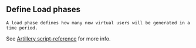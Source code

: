 ## Define Load phases
    A load phase defines how many new virtual users will be generated in a time period. 
See [Artillery script-reference](https://artillery.io/docs/script-reference/#load-phases) for more info.